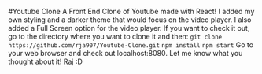 #Youtube Clone
A Front End Clone of Youtube made with React!
I added my own styling and a darker theme that would focus on the video player.
I also added a Full Screen option for the video player.
If you want to check it out, go to the directory where you want to clone it and then:
`git clone https://github.com/rja907/Youtube-Clone.git`
`npm install`
`npm start`
Go to your web browser and check out localhost:8080.
Let me know what you thought about it!
[Raj](https://www.twitter.com/rja907)
:D
